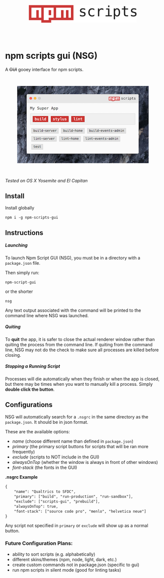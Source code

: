 <br>  
<br>  
<p align="center">
<img width="350" src="images/npm-scripts.png"> 	
</p>
<br>  
<br>  

# npm scripts gui (NSG)
A ~~GUI~~ gooey interface for npm scripts.

<br>
<p align="center">
<img height="250" src="images/npmsg.png"> 	
</p>
<br>

*Tested on OS X Yosemite and El Capitan*

## Install
Install globally  
```
npm i -g npm-scripts-gui
```

## Instructions
##### Launching  
To launch Npm Script GUI (NSG), you must be in a directory with a `package.json` file.   

Then simply run:  
```
npm-script-gui
```   
or the shorter   
```
nsg
``` 

Any text output associated with the command will be printed to the command line where NSG was launched. 

##### Quiting  
To **quit** the app, it is safer to close the actual renderer window rather than quiting the process from the command line. If quiting from the command line, NSG may not do the check to make sure all processes are killed before closing. 

##### Stopping a Running Script  
Processes will die automatically when they finish or when the app is closed, but there may be times when you want to manually kill a process. Simply **double click the button**. 

## Configurations
NSG will automatically search for a `.nsgrc` in the same directory as the `package.json`. It should be in json format.

These are the available options:
- *name* (choose different name than defined in `package.json`)
- *primary* (the primary script buttons for scripts that will be ran more frequently)
- *exclude* (scripts to NOT include in the GUI)
- *alwaysOnTop* (whether the window is always in front of other windows)
- *font-stack* (the fonts in the GUI)

**.nsgrc Example**  
```
{
	"name": "Qualtrics to SFDC",
	"primary": ["build", "run-production", "run-sandbox"],
	"exclude": ["scripts-gui", "prebuild"],
	"alwaysOnTop": true,
	"font-stack": ["source code pro", "menlo", "helvetica neue"]
}
```

Any script not specified in `primary` or `exclude` will show up as a normal button. 

### Future Configuration Plans:  
- ability to sort scripts (e.g. alphabetically)
- different skins/themes (npm, node, light, dark, etc.)
- create custom commands not in package.json (specific to gui)
- run npm scripts in silent mode (good for linting tasks)
